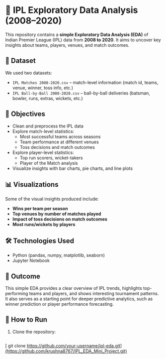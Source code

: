 # 🏏 IPL Exploratory Data Analysis (2008–2020)

This repository contains a **simple Exploratory Data Analysis (EDA)** of Indian Premier League (IPL) data from **2008 to 2020**. It aims to uncover key insights about teams, players, venues, and match outcomes.

## 📂 Dataset
We used two datasets:
- `IPL Matches 2008-2020.csv` – match-level information (match id, teams, venue, winner, toss info, etc.)
- `IPL Ball-by-Ball 2008-2020.csv` – ball-by-ball deliveries (batsman, bowler, runs, extras, wickets, etc.)

## 📝 Objectives
- Clean and preprocess the IPL data
- Explore match-level statistics:
  - Most successful teams across seasons
  - Team performance at different venues
  - Toss decisions and match outcomes
- Explore player-level statistics:
  - Top run scorers, wicket-takers
  - Player of the Match analysis
- Visualize insights with bar charts, pie charts, and line plots

## 📊 Visualizations
Some of the visual insights produced include:
- **Wins per team per season**
- **Top venues by number of matches played**
- **Impact of toss decisions on match outcomes**
- **Most runs/wickets by players**

## 🛠️ Technologies Used
- Python (pandas, numpy, matplotlib, seaborn)
- Jupyter Notebook

## 🚀 Outcome
This simple EDA provides a clear overview of IPL trends, highlights top-performing teams and players, and shows interesting tournament patterns. It also serves as a starting point for deeper predictive analytics, such as winner prediction or player performance forecasting.

## 📌 How to Run
1. Clone the repository:
   ```bash
  [ git clone https://github.com/your-username/ipl-eda.git](https://github.com/krushna8767/IPL_EDA_Mini_Project.git)
